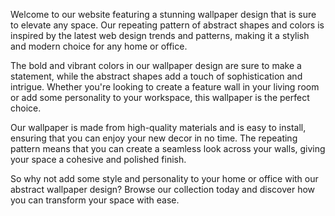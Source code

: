 <!--
Write me content for website with wallpaper "A repeating pattern of abstract shapes and colors, inspired by web design trends and patterns."
-->

<!--font:Montserrat-->

Welcome to our website featuring a stunning wallpaper design that is sure to elevate any space. Our repeating pattern of abstract shapes and colors is inspired by the latest web design trends and patterns, making it a stylish and modern choice for any home or office.

The bold and vibrant colors in our wallpaper design are sure to make a statement, while the abstract shapes add a touch of sophistication and intrigue. Whether you're looking to create a feature wall in your living room or add some personality to your workspace, this wallpaper is the perfect choice.

Our wallpaper is made from high-quality materials and is easy to install, ensuring that you can enjoy your new decor in no time. The repeating pattern means that you can create a seamless look across your walls, giving your space a cohesive and polished finish.

So why not add some style and personality to your home or office with our abstract wallpaper design? Browse our collection today and discover how you can transform your space with ease.
